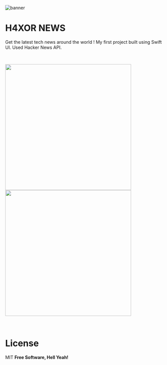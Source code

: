 
![banner](https://user-images.githubusercontent.com/55702254/211896485-b7155727-eb5f-4879-a482-8a20d48416e8.png)



#  H4XOR NEWS

Get the latest tech news around the world !
My first project built using Swift UI.
Used Hacker News API.




<br>

<img src="https://user-images.githubusercontent.com/55702254/211896910-9fda852a-40d4-4e09-a7da-8eefbc6727c4.png" width="400"> <img src="https://user-images.githubusercontent.com/55702254/211897785-9e3ec502-40e5-46d3-a49e-89d3218c673b.png" width="400">




<br>


# License

MIT
**Free Software, Hell Yeah!**
